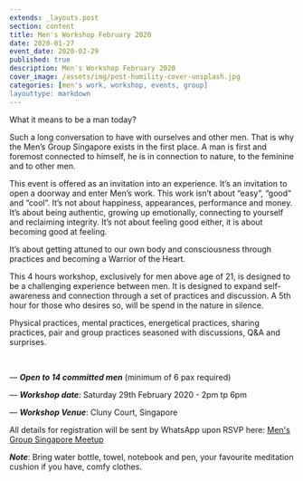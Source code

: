 ```yaml
---
extends: _layouts.post
section: content
title: Men's Workshop February 2020
date: 2020-01-27
event_date: 2020-02-29
published: true
description: Men's Workshop February 2020
cover_image: /assets/img/post-humility-cover-unsplash.jpg
categories: [men's work, workshop, events, group]
layouttype: markdown
---
```



What it means to be a man today?

Such a long conversation to have with ourselves and other men. That is why the Men’s Group Singapore exists in the first place.
A man is first and foremost connected to himself, he is in connection to nature, to the feminine and to other men.

This event is offered as an invitation into an experience. It’s an invitation to open a doorway and enter Men’s work. This work isn’t about “easy”, “good” and “cool”. It’s not about happiness, appearances, performance and money.
It’s about being authentic, growing up emotionally, connecting to yourself and reclaiming integrity.
It’s not about feeling good either, it is about becoming good at feeling.

It’s about getting attuned to our own body and consciousness through practices and becoming a Warrior of the Heart.

This 4 hours workshop, exclusively for men above age of 21, is designed to be a challenging experience between men. It is designed to expand self-awareness and connection through a set of practices and discussion. A 5th hour for those who desires so, will be spend in the nature in silence.

Physical practices, mental practices, energetical practices, sharing practices, pair and group practices seasoned with discussions, Q&A and surprises.


&nbsp;

— _**Open to 14 committed men**_ (minimum of 6 pax required)

— _**Workshop date**_: Saturday 29th February 2020 - 2pm tp 6pm

— _**Workshop Venue**_: Cluny Court, Singapore

All details for registration will be sent by WhatsApp upon RSVP here: <a href="https://www.meetup.com/The-Mens-Group-Singapore/events/268234224/" class="uppercase font-semibold tracking-wide mb-2" target="_blank">Men's Group Singapore Meetup</a>



_**Note**_:
Bring water bottle, towel, notebook and pen, your favourite meditation cushion if you have, comfy clothes.

